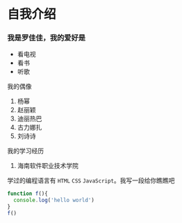 # 自我介绍
### 我是罗佳佳，我的爱好是
* 看电视
* 看书
* 听歌

我的偶像

1. 杨幂
2. 赵丽颖
3. 迪丽热巴
4. 古力娜扎
5. 刘诗诗

我的学习经历

1. 海南软件职业技术学院

学过的编程语言有 `HTML` `CSS` `JavaScript`。我写一段给你瞧瞧吧

```javascript
function f(){
  console.log('hello world')
}
f()
```
